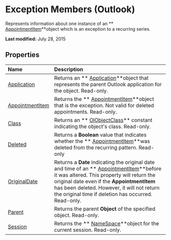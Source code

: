 
# Exception Members (Outlook)
Represents information about one instance of an  ** [AppointmentItem](204a409d-654e-27aa-643a-8344c631b82d.md)**object which is an exception to a recurring series.

 **Last modified:** July 28, 2015


## Properties



|**Name**|**Description**|
|:-----|:-----|
| [Application](e720c87d-0ad7-fd28-8ba0-58fa0f72a6f4.md)|Returns an  ** [Application](797003e7-ecd1-eccb-eaaf-32d6ddde8348.md)**object that represents the parent Outlook application for the object. Read-only.|
| [AppointmentItem](35541126-99c0-6eaa-18a2-2d13519f03e7.md)|Returns the  ** [AppointmentItem](204a409d-654e-27aa-643a-8344c631b82d.md)**object that is the exception. Not valid for deleted appointments. Read-only.|
| [Class](6ba22790-92aa-e379-ac8b-56f1e9195894.md)|Returns an  ** [OlObjectClass](33d724b3-df3c-2a7f-a80f-93b66d96f588.md)** constant indicating the object's class. Read-only.|
| [Deleted](75d29e38-f618-fbb1-d9ff-4051a97ed55f.md)|Returns a  **Boolean** value that indicates whether the ** [AppointmentItem](204a409d-654e-27aa-643a-8344c631b82d.md)**was deleted from the recurring pattern. Read-only|
| [OriginalDate](0777de75-b32d-fe23-03d8-bb3deb18a69e.md)|Returns a  **Date** indicating the original date and time of an ** [AppointmentItem](204a409d-654e-27aa-643a-8344c631b82d.md)**before it was altered. This property will return the original date even if the  **AppointmentItem** has been deleted. However, it will not return the original time if deletion has occurred. Read-only.|
| [Parent](4f69d446-fb50-9f81-0b71-fba3570936c5.md)|Returns the parent  **Object** of the specified object. Read-only.|
| [Session](b8663ef0-1042-e3c4-81ca-76d4b76a3351.md)|Returns the  ** [NameSpace](f0dcaa19-07f5-5d42-a3bf-2e42b7885644.md)**object for the current session. Read-only.|
